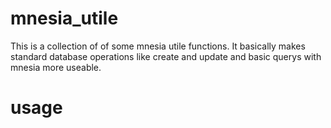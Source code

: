 # mnesia_utile
This is a collection of of some mnesia utile functions. It basically makes standard database operations like create and update and basic querys with mnesia more useable.

# usage



